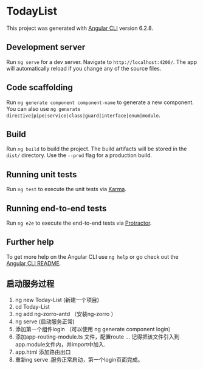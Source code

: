 # TodayList

This project was generated with [Angular CLI](https://github.com/angular/angular-cli) version 6.2.8.

## Development server

Run `ng serve` for a dev server. Navigate to `http://localhost:4200/`. The app will automatically reload if you change any of the source files.

## Code scaffolding

Run `ng generate component component-name` to generate a new component. You can also use `ng generate directive|pipe|service|class|guard|interface|enum|module`.

## Build

Run `ng build` to build the project. The build artifacts will be stored in the `dist/` directory. Use the `--prod` flag for a production build.

## Running unit tests

Run `ng test` to execute the unit tests via [Karma](https://karma-runner.github.io).

## Running end-to-end tests

Run `ng e2e` to execute the end-to-end tests via [Protractor](http://www.protractortest.org/).

## Further help

To get more help on the Angular CLI use `ng help` or go check out the [Angular CLI README](https://github.com/angular/angular-cli/blob/master/README.md).

## 启动服务过程
1. ng new Today-List (新建一个项目)
2. cd Today-List
3. ng add ng-zorro-antd   （安装ng-zorro ）
4. ng serve (启动服务正常)
5. 添加第一个组件login （可以使用 ng generate component login）
6. 添加app-routing-module.ts 文件，配置route ... 记得把该文件引入到app.module文件内，并import中加入.
7. app.html 添加路由出口 <router-outlet></router-outlet>
8. 重新ng serve .服务正常启动，第一个login页面完成。
